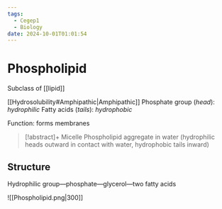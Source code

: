 ```yaml
---
tags:
  - Cegep1
  - Biology
date: 2024-10-01T01:01:54
---
```


# Phospholipid

Subclass of [[lipid]]

[[Hydrosolubility#Amphipathic|Amphipathic]]
Phosphate group (*head*): *hydrophilic*
Fatty acids (*tails*): *hydrophobic*

Function: forms membranes

> [!abstract]+ Micelle
> Phospholipid aggregate in water (hydrophilic heads outward in contact with water, hydrophobic tails inward)

## Structure

Hydrophilic group—phosphate—glycerol—two fatty acids

![[Phospholipid.png|300]]